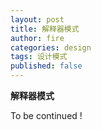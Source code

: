 ```yaml
---
layout: post
title: 解释器模式
author: fire
categories: design
tags: 设计模式
published: false
---
```


**解释器模式**

To be continued !